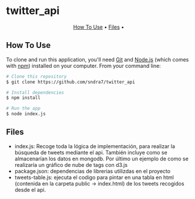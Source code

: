 # twitter_api

<p align="center">
  <a href="#how-to-use">How To Use</a> •
  <a href="#files">Files</a> •
</p>

## How To Use

To clone and run this application, you'll need [Git](https://git-scm.com) and [Node.js](https://nodejs.org/en/download/) (which comes with [npm](http://npmjs.com)) installed on your computer. From your command line:

```bash
# Clone this repository
$ git clone https://github.com/sndra7/twitter_api

# Install dependencies
$ npm install

# Run the app
$ node index.js
```

## Files

- index.js: Recoge toda la lógica de implementación, para realizar la búsqueda de tweets mediante el api. También incluye como se almacenarían los datos en mongodb. Por último un ejemplo de como se realizaría un gráfico de nube de tags con d3.js
- package.json: dependencias de librerias utilizdas en el proyecto
- tweets-table.js: ejecuta el codigo para pintar en una tabla en html (contenida en la carpeta public -> index.html) de los tweets recogidos desde el api.
